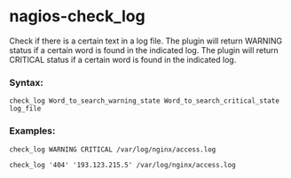 # nagios-check_log

Check if there is a certain text in a log file.
The plugin will return WARNING status if a certain word is found in the indicated log.
The plugin will return CRITICAL status if a certain word is found in the indicated log.

### Syntax:
```check_log Word_to_search_warning_state Word_to_search_critical_state log_file```

### Examples:

```check_log WARNING CRITICAL /var/log/nginx/access.log```

```check_log '404' '193.123.215.5' /var/log/nginx/access.log```
